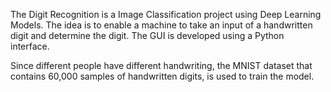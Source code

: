 The Digit Recognition is a Image Classification project using Deep Learning Models. The idea is to enable a machine to take an input of a handwritten digit and determine the digit. The GUI is developed using a Python interface.

Since different people have different handwriting, the MNIST dataset that contains 60,000 samples of handwritten digits, is used to train the model.
